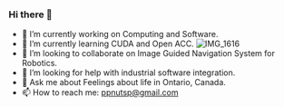 ### Hi there 👋

- 🔭 I’m currently working on Computing and Software.
- 🌱 I’m currently learning CUDA and Open ACC.
  ![IMG_1616](https://github.com/Zhou4truth/Zhou4truth/assets/142247626/c1bb4d4d-9c88-4649-8f25-755933c8b88b)
- 👯 I’m looking to collaborate on Image Guided Navigation System for Robotics.
- 🤔 I’m looking for help with industrial software integration.
- 💬 Ask me about Feelings about life in Ontario, Canada.
- 📫 How to reach me: ppnutsp@gmail.com

